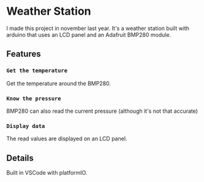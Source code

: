 # Weather Station

I made this project in november last year. 
It's a weather station built with arduino that uses an LCD panel and an Adafruit BMP280 module.

## Features

### `Get the temperature`

Get the temperature around the BMP280.

### `Know the pressure`

BMP280 can also read the current pressure (although it's not that accurate)

### `Display data`

The read values are displayed on an LCD panel.

## Details

Built in VSCode with platformIO.

